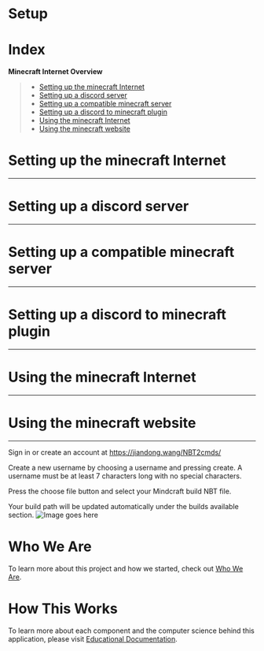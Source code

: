 # Setup

# Index
**Minecraft Internet Overview**
> * [Setting up the minecraft Internet](https://github.com/Capstone-Class-Minecraft-Internet/Setup#setting-up-the-minecraft-internet)
> * [Setting up a discord server](https://github.com/Capstone-Class-Minecraft-Internet/Setup#setting-up-a-discord-server)
> * [Setting up a compatible minecraft server](https://github.com/Capstone-Class-Minecraft-Internet/Setup#setting-up-a-compatible-minecraft-server)
> * [Setting up a discord to minecraft plugin](https://github.com/Capstone-Class-Minecraft-Internet/Setup#setting-up-a-discord-to-minecraft-plugin)
> * [Using the minecraft Internet](https://github.com/Capstone-Class-Minecraft-Internet/Setup#using-the-minecraft-internet)
> * [Using the minecraft website](https://github.com/Capstone-Class-Minecraft-Internet/Setup#using-the-minecraft-website)


# Setting up the minecraft Internet
_____

# Setting up a discord server
_____

# Setting up a compatible minecraft server
_____
# Setting up a discord to minecraft plugin
_____

# Using the minecraft Internet
_____

# Using the minecraft website
_____
Sign in or create an account at https://jiandong.wang/NBT2cmds/

Create a new username by choosing a username and pressing create. A username must be at least 7 characters long with no special characters. 

Press the choose file button and select your Mindcraft build NBT file. 

Your build path will be updated automatically under the builds available section.
![Image goes here](https://firebasestorage.googleapis.com/v0/b/first-project-df435.appspot.com/o/Screen%20Shot%202023-05-02%20at%203.04.55%20PM.png?alt=media&token=9472a286-0e7f-40d9-8dfc-3f286db47a10)


# Who We Are
To learn more about this project and how we started, check out [Who We Are](https://capstone-class-minecraft-internet.github.io/Who-We-Are/).

# How This Works
To learn more about each component and the computer science behind this application, please visit [Educational Documentation](https://capstone-class-minecraft-internet.github.io/How-This-Works/).

